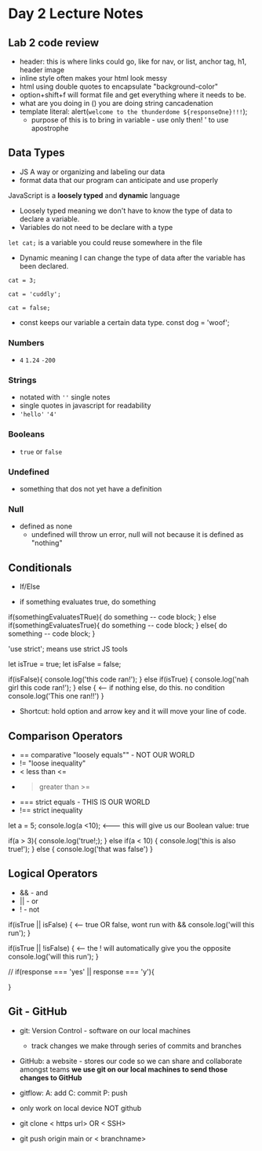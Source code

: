 # Day 2 Lecture Notes

## Lab 2 code review

- header: this is where links could go, like for nav, or list, anchor tag, h1, header image
- inline style often makes your html look messy
- html using double quotes to encapsulate "background-color"
- option+shift+f will format file and get everything where it needs to be.
- what are you doing in () you are doing string cancadenation
- template literal:
  alert(`welcome to the thunderdome ${responseOne}!!!`);
  - purpose of this is to bring in variable - use only then!
  \' to use apostrophe 

## Data Types

- JS A way or organizing and labeling our data
- format data that our program can anticipate and use properly

JavaScript is a **loosely typed** and **dynamic** language

- Loosely typed meaning we don't have to know the type of data to declare a variable.
- Variables do not need to be declare with a type

`let cat;` is a variable you could reuse somewhere in the file

- Dynamic meaning I can change the type of data after the variable has been declared.

`cat = 3;`

`cat = 'cuddly';`

`cat = false;`

- const keeps our variable a certain data type. const dog = 'woof';

### Numbers

- `4` `1.24` `-200`

### Strings

- notated with `''` single notes
- single quotes in javascript for readability
- `'hello'` `'4'`

### Booleans

- `true` or `false`

### Undefined

- something that dos not yet have a definition

### Null

- defined as none
  - undefined will throw un error, null will not because it is defined as "nothing"

## Conditionals

- If/Else

- if something evaluates true, do something 

if(somethingEvaluatesTRue){
  do something -- code block;
} else if(somethingEvaluatesTrue){
  do something -- code block;
} else{
  do something -- code block;
}

'use strict'; means use strict JS tools

let isTrue = true;
let isFalse = false;

if(isFalse){
  console.log('this code ran!');
} else if(isTrue) {
  console.log('nah girl this code ran!');
} else { <-- if nothing else, do this. no condition
  console.log('This one ran!!')
}

- Shortcut: hold option and arrow key and it will move your line of code.

## Comparison Operators

- == comparative "loosely equals"" - NOT OUR WORLD
- != "loose inequality"
- < less than <=
- > greater than >=
- === strict equals - THIS IS OUR WORLD
- !== strict inequality

let a = 5;
console.log(a <10); <--- this will give us our Boolean value: true

if(a > 3){
  console.log('true!;);
} else if(a < 10) {
  console.log('this is also true!');
} else {
  console.log('that was false')
}

## Logical Operators

- && - and
- || - or
- ! - not

if(isTrue || isFalse) { <-- true OR false, wont run with &&
  console.log('will this run');
}

if(isTrue || !isFalse) { <-- the ! will automatically give you the opposite
  console.log('will this run');
}

//
if(response === 'yes' || response === 'y'){

}

## Git - GitHub

- git: Version Control - software on our local machines
  - track changes we make through series of commits and branches
- GitHub: a website - stores our code so we can share and collaborate amongst teams **we use git on our local machines to send those changes to GitHub**
- gitflow:
  A: add
  C: commit
  P: push

- only work on local device NOT github  
- git clone < https url> OR < SSH>
- git push origin main or < branchname>